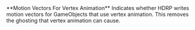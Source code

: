 <tr>
<td>**Motion Vectors For Vertex Animation**</td>
<td>Indicates whether HDRP writes motion vectors for GameObjects that use vertex animation. This removes the ghosting that vertex animation can cause.</td>
</tr>
